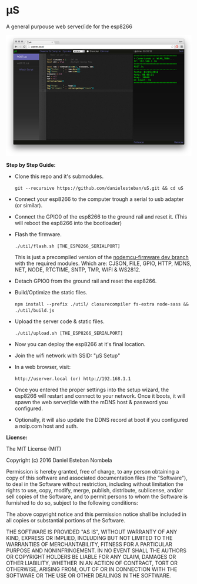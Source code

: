 µS
==============================

A general purpouse web server/ide for the esp8266

![Screenshot](screenshot.jpg)

**Step by Step Guide:**

* Clone this repo and it's submodules.

  ```git --recursive https://github.com/danielesteban/uS.git && cd uS```

* Connect your esp8266 to the computer trough a serial to usb adapter (or similar).

* Connect the GPIO0 of the esp8266 to the ground rail and reset it.
  (This will reboot the esp8266 into the bootloader)

* Flash the firmware.

  ```./util/flash.sh [THE_ESP8266_SERIALPORT]```

  This is just a precompiled version of the [nodemcu-firmware dev branch](https://github.com/nodemcu/nodemcu-firmware/tree/dev)
  with the required modules. Which are: CJSON, FILE, GPIO, HTTP, MDNS, NET, NODE, RTCTIME, SNTP, TMR, WIFI & WS2812.

* Detach GPIO0 from the ground rail and reset the esp8266.

* Build/Optimize the static files.

  ```npm install --prefix ./util/ closurecompiler fs-extra node-sass && ./util/build.js```

* Upload the server code & static files.

  ```./util/upload.sh [THE_ESP8266_SERIALPORT]```

* Now you can deploy the esp8266 at it's final location.

* Join the wifi network with SSID: "µS Setup"

* In a web browser, visit:

  ```http://userver.local (or) http://192.168.1.1```

* Once you entered the proper settings into the setup wizard, the esp8266 will restart and connect to your network.
  Once it boots, it will spawn the web server/ide with the mDNS host & password you configured.

* Optionally, it will also update the DDNS record at boot if you configured a noip.com host and auth.

**License:**

The MIT License (MIT)

Copyright (c) 2016 Daniel Esteban Nombela

Permission is hereby granted, free of charge, to any person obtaining a copy
of this software and associated documentation files (the "Software"), to deal
in the Software without restriction, including without limitation the rights
to use, copy, modify, merge, publish, distribute, sublicense, and/or sell
copies of the Software, and to permit persons to whom the Software is
furnished to do so, subject to the following conditions:

The above copyright notice and this permission notice shall be included in
all copies or substantial portions of the Software.

THE SOFTWARE IS PROVIDED "AS IS", WITHOUT WARRANTY OF ANY KIND, EXPRESS OR
IMPLIED, INCLUDING BUT NOT LIMITED TO THE WARRANTIES OF MERCHANTABILITY,
FITNESS FOR A PARTICULAR PURPOSE AND NONINFRINGEMENT. IN NO EVENT SHALL THE
AUTHORS OR COPYRIGHT HOLDERS BE LIABLE FOR ANY CLAIM, DAMAGES OR OTHER
LIABILITY, WHETHER IN AN ACTION OF CONTRACT, TORT OR OTHERWISE, ARISING FROM,
OUT OF OR IN CONNECTION WITH THE SOFTWARE OR THE USE OR OTHER DEALINGS IN
THE SOFTWARE.
